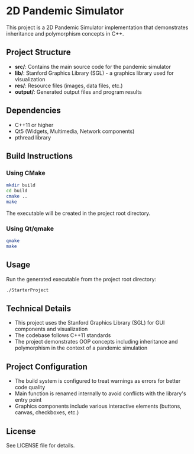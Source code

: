 # 2D Pandemic Simulator

This project is a 2D Pandemic Simulator implementation that demonstrates inheritance and polymorphism concepts in C++.

## Project Structure

- **src/**: Contains the main source code for the pandemic simulator
- **lib/**: Stanford Graphics Library (SGL) - a graphics library used for visualization
- **res/**: Resource files (images, data files, etc.)
- **output/**: Generated output files and program results

## Dependencies

- C++11 or higher
- Qt5 (Widgets, Multimedia, Network components)
- pthread library

## Build Instructions

### Using CMake

```bash
mkdir build
cd build
cmake ..
make
```

The executable will be created in the project root directory.

### Using Qt/qmake

```bash
qmake
make
```

## Usage

Run the generated executable from the project root directory:

```bash
./StarterProject
```

## Technical Details

- This project uses the Stanford Graphics Library (SGL) for GUI components and visualization
- The codebase follows C++11 standards
- The project demonstrates OOP concepts including inheritance and polymorphism in the context of a pandemic simulation

## Project Configuration

- The build system is configured to treat warnings as errors for better code quality
- Main function is renamed internally to avoid conflicts with the library's entry point
- Graphics components include various interactive elements (buttons, canvas, checkboxes, etc.)

## License

See LICENSE file for details.
